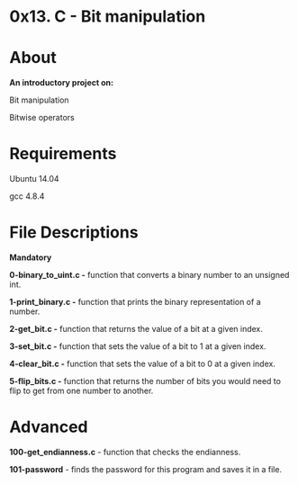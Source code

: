 # 0x13. C - Bit manipulation

# About

**An introductory project on:**

Bit manipulation

Bitwise operators

# Requirements

Ubuntu 14.04

gcc 4.8.4

# File Descriptions

**Mandatory**

**0-binary_to_uint.c -** function that converts a binary number to an unsigned int.

**1-print_binary.c -** function that prints the binary representation of a number.

**2-get_bit.c -** function that returns the value of a bit at a given index.

**3-set_bit.c -** function that sets the value of a bit to 1 at a given index.

**4-clear_bit.c -** function that sets the value of a bit to 0 at a given index.

**5-flip_bits.c -** function that returns the number of bits you would need to flip to get from one number to another.

# Advanced

**100-get_endianness.c** - function that checks the endianness.

**101-password** - finds the password for this program and saves it in a file.
